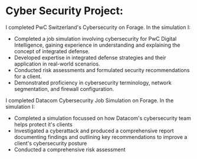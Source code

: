 # Cyber Security Project: 

I completed PwC Switzerland's Cybersecurity on Forage. In the simulation I:
  * Completed a job simulation involving cybersecurity for PwC Digital Intelligence, gaining experience in understanding and explaining the concept of integrated defense.
  * Developed expertise in integrated defense strategies and their application in real-world scenarios.
  * Conducted risk assessments and formulated security recommendations for a client.
  * Demonstrated proficiency in cybersecurity terminology, network segmentation, and firewall configuration.

I completed Datacom Cybersecurity Job Simulation on Forage. In the simulation I:

 * Completed a simulation focussed on how Datacom's cybersecurity team helps
   protect it's clients
 * Investigated a cyberattack and produced a comprehensive report documenting
   findings and outlining key recommendations to improve a client's
   cybersecurity posture
 * Conducted a comprehensive risk assessment
